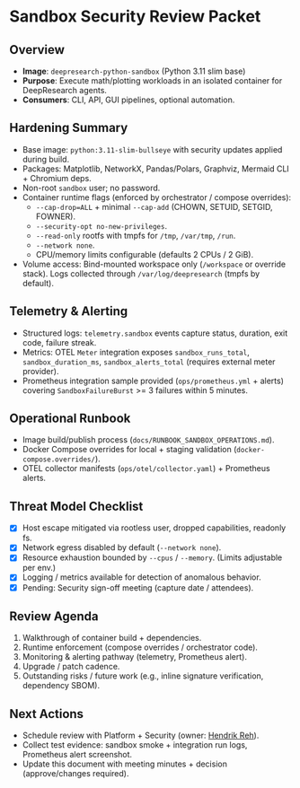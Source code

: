 # Sandbox Security Review Packet

## Overview
- **Image**: `deepresearch-python-sandbox` (Python 3.11 slim base)
- **Purpose**: Execute math/plotting workloads in an isolated container for DeepResearch agents.
- **Consumers**: CLI, API, GUI pipelines, optional automation.

## Hardening Summary
- Base image: `python:3.11-slim-bullseye` with security updates applied during build.
- Packages: Matplotlib, NetworkX, Pandas/Polars, Graphviz, Mermaid CLI + Chromium deps.
- Non-root `sandbox` user; no password.
- Container runtime flags (enforced by orchestrator / compose overrides):
  - `--cap-drop=ALL` + minimal `--cap-add` (CHOWN, SETUID, SETGID, FOWNER).
  - `--security-opt no-new-privileges`.
  - `--read-only` rootfs with tmpfs for `/tmp`, `/var/tmp`, `/run`.
  - `--network none`.
  - CPU/memory limits configurable (defaults 2 CPUs / 2 GiB).
- Volume access: Bind-mounted workspace only (`/workspace` or override stack). Logs collected through `/var/log/deepresearch` (tmpfs by default).

## Telemetry & Alerting
- Structured logs: `telemetry.sandbox` events capture status, duration, exit code, failure streak.
- Metrics: OTEL `Meter` integration exposes `sandbox_runs_total`, `sandbox_duration_ms`, `sandbox_alerts_total` (requires external meter provider).
- Prometheus integration sample provided (`ops/prometheus.yml` + alerts) covering `SandboxFailureBurst` >= 3 failures within 5 minutes.

## Operational Runbook
- Image build/publish process (`docs/RUNBOOK_SANDBOX_OPERATIONS.md`).
- Docker Compose overrides for local + staging validation (`docker-compose.overrides/`).
- OTEL collector manifests (`ops/otel/collector.yaml`) + Prometheus alerts.

## Threat Model Checklist
- [x] Host escape mitigated via rootless user, dropped capabilities, readonly fs.
- [x] Network egress disabled by default (`--network none`).
- [x] Resource exhaustion bounded by `--cpus` / `--memory`. (Limits adjustable per env.)
- [x] Logging / metrics available for detection of anomalous behavior.
- [x] Pending: Security sign-off meeting (capture date / attendees).

## Review Agenda
1. Walkthrough of container build + dependencies.
2. Runtime enforcement (compose overrides / orchestrator code).
3. Monitoring & alerting pathway (telemetry, Prometheus alert).
4. Upgrade / patch cadence.
5. Outstanding risks / future work (e.g., inline signature verification, dependency SBOM).

## Next Actions
- Schedule review with Platform + Security (owner: [Hendrik Reh](hendrik.reh˛blacksmith-consulting.ai)).
- Collect test evidence: sandbox smoke + integration run logs, Prometheus alert screenshot.
- Update this document with meeting minutes + decision (approve/changes required).
